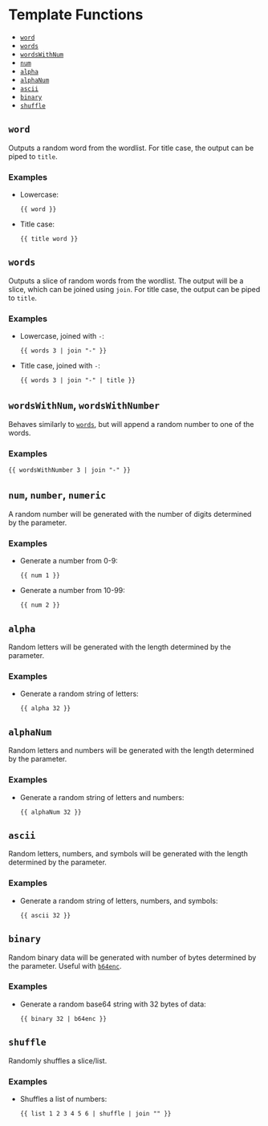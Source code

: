 # Template Functions

- [`word`](#word)
- [`words`](#words)
- [`wordsWithNum`](#wordswithnum-wordswithnumber)
- [`num`](#num-number-numeric)
- [`alpha`](#alpha)
- [`alphaNum`](#alphaNum)
- [`ascii`](#ascii)
- [`binary`](#binary)
- [`shuffle`](#shuffle)

## `word`

Outputs a random word from the wordlist. For title case, the output can be piped to `title`.

### Examples
- Lowercase:
  ```gotemplate
  {{ word }}
  ```
- Title case:
  ```gotemplate
  {{ title word }}
  ```

## `words`

Outputs a slice of random words from the wordlist. The output will be a slice, which can be joined using `join`. For title case, the output can be piped to `title`.

### Examples
- Lowercase, joined with `-`:
  ```gotemplate
  {{ words 3 | join "-" }}
  ```
- Title case, joined with `-`:
  ```gotemplate
  {{ words 3 | join "-" | title }}
  ```

## `wordsWithNum`, `wordsWithNumber`

Behaves similarly to [`words`](#words), but will append a random number to one of the words.

### Examples
```gotemplate
{{ wordsWithNumber 3 | join "-" }}
```

## `num`, `number`, `numeric`

A random number will be generated with the number of digits determined by the parameter.

### Examples
- Generate a number from 0-9:
  ```gotemplate
  {{ num 1 }}
  ```
- Generate a number from 10-99:
  ```gotemplate
  {{ num 2 }}
  ```

## `alpha`

Random letters will be generated with the length determined by the parameter.

### Examples
- Generate a random string of letters:
  ```gotemplate
  {{ alpha 32 }}
  ```

## `alphaNum`

Random letters and numbers will be generated with the length determined by the parameter.

### Examples
- Generate a random string of letters and numbers:
  ```gotemplate
  {{ alphaNum 32 }}
  ```

## `ascii`

Random letters, numbers, and symbols will be generated with the length determined by the parameter.

### Examples
- Generate a random string of letters, numbers, and symbols:
  ```gotemplate
  {{ ascii 32 }}
  ```

## `binary`

Random binary data will be generated with number of bytes determined by the parameter. Useful with [`b64enc`](https://masterminds.github.io/sprig/encoding.html).

### Examples
- Generate a random base64 string with 32 bytes of data:
  ```gotemplate
  {{ binary 32 | b64enc }}
  ```

## `shuffle`

Randomly shuffles a slice/list.

### Examples
- Shuffles a list of numbers:
  ```gotemplate
  {{ list 1 2 3 4 5 6 | shuffle | join "" }}
  ```
